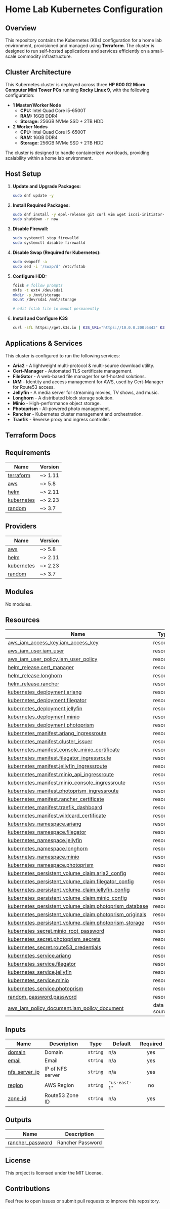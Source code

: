 # Home Lab Kubernetes Configuration

## Overview

This repository contains the Kubernetes (K8s) configuration for a home lab environment, provisioned and managed using **Terraform**. The cluster is designed to run self-hosted applications and services efficiently on a small-scale commodity infrastructure.

## Cluster Architecture

This Kubernetes cluster is deployed across three **HP 600 G2 Micro Computer Mini Tower PCs** running **Rocky Linux 9**, with the following configuration:

- **1 Master/Worker Node**
  - **CPU:** Intel Quad Core i5-6500T
  - **RAM:** 16GB DDR4
  - **Storage:** 256GB NVMe SSD + 2TB HDD
- **2 Worker Nodes**
  - **CPU:** Intel Quad Core i5-6500T
  - **RAM:** 16GB DDR4
  - **Storage:** 256GB NVMe SSD + 2TB HDD

The cluster is designed to handle containerized workloads, providing scalability within a home lab environment.

## Host Setup

1. **Update and Upgrade Packages:**
   ```bash
   sudo dnf update -y
   ```
2. **Install Required Packages:**
   ```bash
   sudo dnf install -y epel-release git curl vim wget iscsi-initiator-utils nfs-utils
   sudo shutdown -r now
   ```
3. **Disable Firewall:**
   ```bash
   sudo systemctl stop firewalld
   sudo systemctl disable firewalld
   ```
4. **Disable Swap (Required for Kubernetes):**
   ```bash
   sudo swapoff -a
   sudo sed -i '/swap/d' /etc/fstab
   ```
5. **Configure HDD:**
   ```bash
   fdisk # follow prompts
   mkfs -t ext4 /dev/sda1
   mkdir -p /mnt/storage
   mount /dev/sda1 /mnt/storage

   # edit fstab file to mount permanently 
   ```
6. **Install and Configure K3S**
   ```bash
   curl -sfL https://get.k3s.io | K3S_URL="https://10.0.0.200:6443" K3S_TOKEN="${K3S_TOKEN}" sh -
   ```

## Applications & Services

This cluster is configured to run the following services:

- **Aria2** - A lightweight multi-protocol & multi-source download utility.
- **Cert-Manager** - Automated TLS certificate management.
- **FileGator** - A web-based file manager for self-hosted solutions.
- **IAM** - Identity and access management for AWS, used by Cert-Manager for Route53 access.
- **Jellyfin** - A media server for streaming movies, TV shows, and music.
- **Longhorn** - A distributed block storage solution.
- **Minio** - High-performance object storage.
- **Photoprism** - AI-powered photo management.
- **Rancher** - Kubernetes cluster management and orchestration.
- **Traefik** - Reverse proxy and ingress controller.

## Terraform Docs

<!-- BEGIN_TF_DOCS -->

## Requirements

| Name | Version |
|------|---------|
| <a name="requirement_terraform"></a> [terraform](#requirement\_terraform) | ~> 1.11 |
| <a name="requirement_aws"></a> [aws](#requirement\_aws) | ~> 5.8 |
| <a name="requirement_helm"></a> [helm](#requirement\_helm) | ~> 2.11 |
| <a name="requirement_kubernetes"></a> [kubernetes](#requirement\_kubernetes) | ~> 2.23 |
| <a name="requirement_random"></a> [random](#requirement\_random) | ~> 3.7 |
## Providers

| Name | Version |
|------|---------|
| <a name="provider_aws"></a> [aws](#provider\_aws) | ~> 5.8 |
| <a name="provider_helm"></a> [helm](#provider\_helm) | ~> 2.11 |
| <a name="provider_kubernetes"></a> [kubernetes](#provider\_kubernetes) | ~> 2.23 |
| <a name="provider_random"></a> [random](#provider\_random) | ~> 3.7 |
## Modules

No modules.
## Resources

| Name | Type |
|------|------|
| [aws_iam_access_key.iam_access_key](https://registry.terraform.io/providers/hashicorp/aws/latest/docs/resources/iam_access_key) | resource |
| [aws_iam_user.iam_user](https://registry.terraform.io/providers/hashicorp/aws/latest/docs/resources/iam_user) | resource |
| [aws_iam_user_policy.iam_user_policy](https://registry.terraform.io/providers/hashicorp/aws/latest/docs/resources/iam_user_policy) | resource |
| [helm_release.cert_manager](https://registry.terraform.io/providers/hashicorp/helm/latest/docs/resources/release) | resource |
| [helm_release.longhorn](https://registry.terraform.io/providers/hashicorp/helm/latest/docs/resources/release) | resource |
| [helm_release.rancher](https://registry.terraform.io/providers/hashicorp/helm/latest/docs/resources/release) | resource |
| [kubernetes_deployment.ariang](https://registry.terraform.io/providers/hashicorp/kubernetes/latest/docs/resources/deployment) | resource |
| [kubernetes_deployment.filegator](https://registry.terraform.io/providers/hashicorp/kubernetes/latest/docs/resources/deployment) | resource |
| [kubernetes_deployment.jellyfin](https://registry.terraform.io/providers/hashicorp/kubernetes/latest/docs/resources/deployment) | resource |
| [kubernetes_deployment.minio](https://registry.terraform.io/providers/hashicorp/kubernetes/latest/docs/resources/deployment) | resource |
| [kubernetes_deployment.photoprism](https://registry.terraform.io/providers/hashicorp/kubernetes/latest/docs/resources/deployment) | resource |
| [kubernetes_manifest.ariang_ingressroute](https://registry.terraform.io/providers/hashicorp/kubernetes/latest/docs/resources/manifest) | resource |
| [kubernetes_manifest.cluster_issuer](https://registry.terraform.io/providers/hashicorp/kubernetes/latest/docs/resources/manifest) | resource |
| [kubernetes_manifest.console_minio_certificate](https://registry.terraform.io/providers/hashicorp/kubernetes/latest/docs/resources/manifest) | resource |
| [kubernetes_manifest.filegator_ingressroute](https://registry.terraform.io/providers/hashicorp/kubernetes/latest/docs/resources/manifest) | resource |
| [kubernetes_manifest.jellyfin_ingressroute](https://registry.terraform.io/providers/hashicorp/kubernetes/latest/docs/resources/manifest) | resource |
| [kubernetes_manifest.minio_api_ingressroute](https://registry.terraform.io/providers/hashicorp/kubernetes/latest/docs/resources/manifest) | resource |
| [kubernetes_manifest.minio_console_ingressroute](https://registry.terraform.io/providers/hashicorp/kubernetes/latest/docs/resources/manifest) | resource |
| [kubernetes_manifest.photoprism_ingressroute](https://registry.terraform.io/providers/hashicorp/kubernetes/latest/docs/resources/manifest) | resource |
| [kubernetes_manifest.rancher_certificate](https://registry.terraform.io/providers/hashicorp/kubernetes/latest/docs/resources/manifest) | resource |
| [kubernetes_manifest.traefik_dashboard](https://registry.terraform.io/providers/hashicorp/kubernetes/latest/docs/resources/manifest) | resource |
| [kubernetes_manifest.wildcard_certificate](https://registry.terraform.io/providers/hashicorp/kubernetes/latest/docs/resources/manifest) | resource |
| [kubernetes_namespace.ariang](https://registry.terraform.io/providers/hashicorp/kubernetes/latest/docs/resources/namespace) | resource |
| [kubernetes_namespace.filegator](https://registry.terraform.io/providers/hashicorp/kubernetes/latest/docs/resources/namespace) | resource |
| [kubernetes_namespace.jellyfin](https://registry.terraform.io/providers/hashicorp/kubernetes/latest/docs/resources/namespace) | resource |
| [kubernetes_namespace.longhorn](https://registry.terraform.io/providers/hashicorp/kubernetes/latest/docs/resources/namespace) | resource |
| [kubernetes_namespace.minio](https://registry.terraform.io/providers/hashicorp/kubernetes/latest/docs/resources/namespace) | resource |
| [kubernetes_namespace.photoprism](https://registry.terraform.io/providers/hashicorp/kubernetes/latest/docs/resources/namespace) | resource |
| [kubernetes_persistent_volume_claim.aria2_config](https://registry.terraform.io/providers/hashicorp/kubernetes/latest/docs/resources/persistent_volume_claim) | resource |
| [kubernetes_persistent_volume_claim.filegator_config](https://registry.terraform.io/providers/hashicorp/kubernetes/latest/docs/resources/persistent_volume_claim) | resource |
| [kubernetes_persistent_volume_claim.jellyfin_config](https://registry.terraform.io/providers/hashicorp/kubernetes/latest/docs/resources/persistent_volume_claim) | resource |
| [kubernetes_persistent_volume_claim.minio_config](https://registry.terraform.io/providers/hashicorp/kubernetes/latest/docs/resources/persistent_volume_claim) | resource |
| [kubernetes_persistent_volume_claim.photoprism_database](https://registry.terraform.io/providers/hashicorp/kubernetes/latest/docs/resources/persistent_volume_claim) | resource |
| [kubernetes_persistent_volume_claim.photoprism_originals](https://registry.terraform.io/providers/hashicorp/kubernetes/latest/docs/resources/persistent_volume_claim) | resource |
| [kubernetes_persistent_volume_claim.photoprism_storage](https://registry.terraform.io/providers/hashicorp/kubernetes/latest/docs/resources/persistent_volume_claim) | resource |
| [kubernetes_secret.minio_root_password](https://registry.terraform.io/providers/hashicorp/kubernetes/latest/docs/resources/secret) | resource |
| [kubernetes_secret.photoprism_secrets](https://registry.terraform.io/providers/hashicorp/kubernetes/latest/docs/resources/secret) | resource |
| [kubernetes_secret.route53_credentials](https://registry.terraform.io/providers/hashicorp/kubernetes/latest/docs/resources/secret) | resource |
| [kubernetes_service.ariang](https://registry.terraform.io/providers/hashicorp/kubernetes/latest/docs/resources/service) | resource |
| [kubernetes_service.filegator](https://registry.terraform.io/providers/hashicorp/kubernetes/latest/docs/resources/service) | resource |
| [kubernetes_service.jellyfin](https://registry.terraform.io/providers/hashicorp/kubernetes/latest/docs/resources/service) | resource |
| [kubernetes_service.minio](https://registry.terraform.io/providers/hashicorp/kubernetes/latest/docs/resources/service) | resource |
| [kubernetes_service.photoprism](https://registry.terraform.io/providers/hashicorp/kubernetes/latest/docs/resources/service) | resource |
| [random_password.password](https://registry.terraform.io/providers/hashicorp/random/latest/docs/resources/password) | resource |
| [aws_iam_policy_document.iam_policy_document](https://registry.terraform.io/providers/hashicorp/aws/latest/docs/data-sources/iam_policy_document) | data source |
## Inputs

| Name | Description | Type | Default | Required |
|------|-------------|------|---------|:--------:|
| <a name="input_domain"></a> [domain](#input\_domain) | Domain | `string` | n/a | yes |
| <a name="input_email"></a> [email](#input\_email) | Email | `string` | n/a | yes |
| <a name="input_nfs_server_ip"></a> [nfs\_server\_ip](#input\_nfs\_server\_ip) | IP of NFS server | `string` | n/a | yes |
| <a name="input_region"></a> [region](#input\_region) | AWS Region | `string` | `"us-east-1"` | no |
| <a name="input_zone_id"></a> [zone\_id](#input\_zone\_id) | Route53 Zone ID | `string` | n/a | yes |
## Outputs

| Name | Description |
|------|-------------|
| <a name="output_rancher_password"></a> [rancher\_password](#output\_rancher\_password) | Rancher Password |
<!-- END_TF_DOCS -->

## License

This project is licensed under the MIT License.

## Contributions

Feel free to open issues or submit pull requests to improve this repository.
